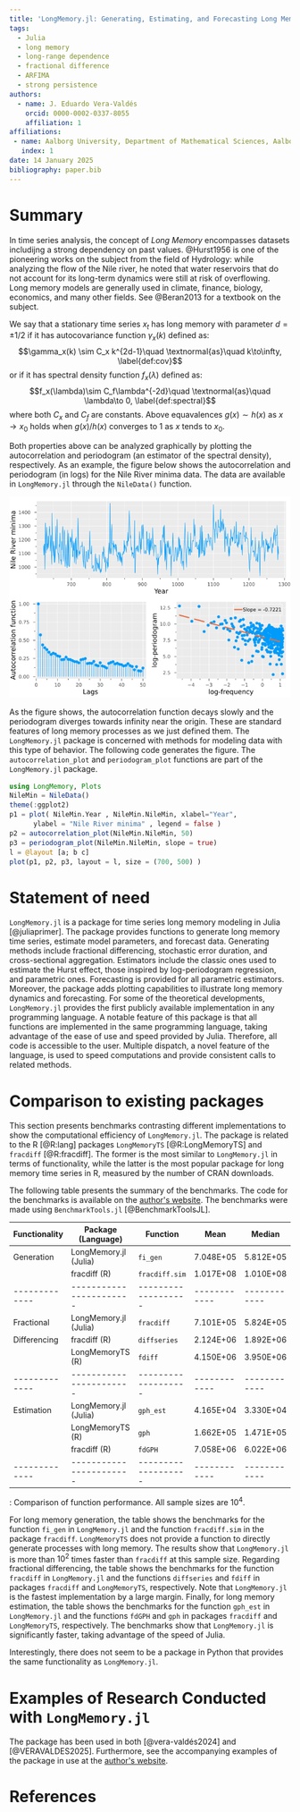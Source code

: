 ```yaml
---
title: 'LongMemory.jl: Generating, Estimating, and Forecasting Long Memory Models in Julia'
tags:
  - Julia
  - long memory
  - long-range dependence
  - fractional difference
  - ARFIMA
  - strong persistence
authors:
  - name: J. Eduardo Vera-Valdés
    orcid: 0000-0002-0337-8055
    affiliation: 1
affiliations:
 - name: Aalborg University, Department of Mathematical Sciences, Aalborg, Denmark
   index: 1
date: 14 January 2025
bibliography: paper.bib
---
```


# Summary

In time series analysis, the concept of *Long Memory* encompasses datasets includijng a strong dependency on past values. @Hurst1956 is one of the pioneering works on the subject from the field of Hydrology: while analyzing the flow of the Nile river, he noted that water reservoirs that do not account for its long-term dynamics were still at risk of overflowing. Long memory models are generally used in climate, finance, biology, economics, and many other fields. See @Beran2013 for a textbook on the subject.

We say that a stationary time series $x_t$ has long memory with parameter $d = \pm 1/2$ if it has autocovariance function $\gamma_x(k)$ defined as:
$$\gamma_x(k) \sim C_x k^{2d-1}\quad \textnormal{as}\quad k\to\infty, \label{def:cov}$$
or if it has spectral density function $f_x(\lambda)$ defined as:
$$f_x(\lambda)\sim C_f\lambda^{-2d}\quad \textnormal{as}\quad \lambda\to 0, \label{def:spectral}$$
where both $C_x$ and $C_f$ are constants. Above equavalences $g(x)\sim h(x)$ as $x\to x_0$ holds when $g(x)/h(x)$ converges to $1$ as $x$ tends to $x_0$.

Both properties above can be analyzed graphically by plotting the autocorrelation and periodogram (an estimator of the spectral density), respectively.
As an example, the figure below shows the autocorrelation and periodogram (in logs) for the Nile River minima data. The data are available in `LongMemory.jl` through the `NileData()` function.

![Nile River minima (top), its autocorrelation function (bottom left), and log-periodogram (bottom right)](NileRiverMin.png)

As the figure shows, the autocorrelation function decays slowly and the periodogram diverges towards infinity near the origin. These are standard features of long memory processes as we just defined them.
The `LongMemory.jl` package is concerned with methods for modeling data with this type of behavior.
The following code generates the figure. The `autocorrelation_plot` and `periodogram_plot` functions are part of the `LongMemory.jl` package.

```julia
using LongMemory, Plots
NileMin = NileData()
theme(:ggplot2)
p1 = plot( NileMin.Year , NileMin.NileMin, xlabel="Year", 
      ylabel = "Nile River minima" , legend = false )
p2 = autocorrelation_plot(NileMin.NileMin, 50)
p3 = periodogram_plot(NileMin.NileMin, slope = true)
l = @layout [a; b c]
plot(p1, p2, p3, layout = l, size = (700, 500) )
```

# Statement of need

`LongMemory.jl` is a package for time series long memory modeling in Julia [@juliaprimer]. The package provides functions to generate long memory time series, estimate model parameters, and forecast data. Generating methods include fractional differencing, stochastic error duration, and cross-sectional aggregation. Estimators include the classic ones used to estimate the Hurst effect, those inspired by log-periodogram regression, and parametric ones. Forecasting is provided for all parametric estimators. Moreover, the package adds plotting capabilities to illustrate long memory dynamics and forecasting. For some of the theoretical developments, `LongMemory.jl` provides the first publicly available implementation in any programming language. A notable feature of this package is that all functions are implemented in the same programming language, taking advantage of the ease of use and speed provided by Julia. Therefore, all code is accessible to the user. Multiple dispatch, a novel feature of the language, is used to speed computations and provide consistent calls to related methods. 


# Comparison to existing packages

This section presents benchmarks contrasting different implementations to show the computational efficiency of `LongMemory.jl`. The package is related to the R [@R:lang] packages `LongMemoryTS` [@R:LongMemoryTS] and `fracdiff` [@R:fracdiff]. The former is the most similar to `LongMemory.jl` in terms of functionality, while the latter is the most popular package for long memory time series in R, measured by the number of CRAN downloads. 

The following table presents the summary of the benchmarks. The code for the benchmarks is available on the [author's website](https://everval.github.io/files/LM_notebook_benchmark.html). The benchmarks were made using `BenchmarkTools.jl` [@BenchmarkToolsJL]. 

| Functionality | Package (Language)    | Function          | Mean       | Median     |
| ------------- |-----------------------|-------------------|------------|------------|
| Generation    | LongMemory.jl (Julia) | `fi_gen`          | 7.048E+05  | 5.812E+05  |
|               | fracdiff (R)          | `fracdiff.sim`    | 1.017E+08  | 1.010E+08  |
| ------------- |-----------------------|-------------------|------------|------------|
| Fractional    | LongMemory.jl (Julia) | `fracdiff`        | 7.101E+05  | 5.824E+05  |
| Differencing  | fracdiff (R)          | `diffseries`      | 2.124E+06  | 1.892E+06  |
|               | LongMemoryTS (R)      | `fdiff`           | 4.150E+06  | 3.950E+06  |
| ------------- |-----------------------|-------------------|------------|------------|
| Estimation    | LongMemory.jl (Julia) | `gph_est`         | 4.165E+04  | 3.330E+04  |
|               | LongMemoryTS (R)      | `gph`             | 1.662E+05  | 1.471E+05  |
|               | fracdiff (R)          | `fdGPH`           | 7.058E+06  | 6.022E+06  |
| ------------- |-----------------------|-------------------|------------|------------|
: Comparison of function performance. All sample sizes are $10^4$. 

For long memory generation, the table shows the benchmarks for the function `fi_gen` in `LongMemory.jl` and the function `fracdiff.sim` in the package `fracdiff`. `LongMemoryTS` does not provide a function to directly generate processes with long memory. The results show that `LongMemory.jl` is more than $10^2$ times faster than `fracdiff` at this sample size. 
Regarding fractional differencing, the table shows the benchmarks for the function `fracdiff` in `LongMemory.jl` and the functions `diffseries` and `fdiff` in packages `fracdiff` and `LongMemoryTS`, respectively. Note that `LongMemory.jl` is the fastest implementation by a large margin.
Finally, for long memory estimation, the table shows the benchmarks for the function `gph_est` in `LongMemory.jl` and the functions `fdGPH` and `gph` in packages `fracdiff` and `LongMemoryTS`, respectively. The benchmarks show that `LongMemory.jl` is significantly faster, taking advantage of the speed of Julia.

Interestingly, there does not seem to be a package in Python that provides the same functionality as `LongMemory.jl`. 

# Examples of Research Conducted with `LongMemory.jl`

The package has been used in both [@vera-valdés2024] and [@VERAVALDES2025]. Furthermore, see the accompanying examples of the package in use at the [author's website](https://everval.github.io/files/LM_notebook_illustration.html).

# References
